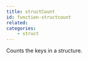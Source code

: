 ```yaml
---
title: structCount
id: function-structcount
related:
categories:
    - struct
---
```


Counts the keys in a structure.